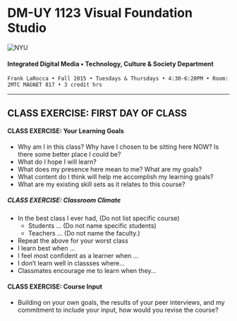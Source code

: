 # DM-UY 1123 Visual Foundation Studio

![NYU](http://ws2.polishedsolid.com/de/nyu_soe_logo.png)
#### Integrated Digital Media • Technology, Culture & Society Department

    Frank LaRocca • Fall 2015 • Tuesdays & Thursdays • 4:30-6:20PM • Room: 2MTC MAGNET 817 • 3 credit hrs

---

## CLASS EXERCISE: FIRST DAY OF CLASS

#### CLASS EXERCISE: Your Learning Goals
* Why am I in this class? Why have I chosen to be sitting here NOW? Is there some better place I could be? 
* What do I hope I will learn? 
* What does my presence here mean to me? What are my goals?
* What content do I think will help me accomplish my learning goals?
* What are my existing skill sets as it relates to this course?
 

##### CLASS EXERCISE: Classroom Climate
* In the best class I ever had, (Do not list specific course)
  * Students ... (Do not name specific students)
  * Teachers ... (Do not name the faculty.)
* Repeat the above for your worst class
* I learn best when ...
* I feel most confident as a learner when ...
* I don’t learn well in classses where...
* Classmates encourage me to learn when they... 


#### CLASS EXERCISE: Course Input
* Building on your own goals, the results of your peer interviews, and my commitment to include your input, how would you revise the course?

